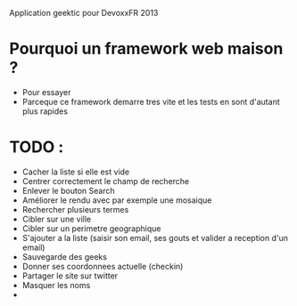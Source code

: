Application geektic pour DevoxxFR 2013

Pourquoi un framework web maison ?
==================================

 + Pour essayer
 + Parceque ce framework demarre tres vite et les tests en sont d'autant plus rapides

TODO :
======

 + Cacher la liste si elle est vide
 + Centrer correctement le champ de recherche
 + Enlever le bouton Search
 + Améliorer le rendu avec par exemple une mosaique
 + Rechercher plusieurs termes
 + Cibler sur une ville
 + Cibler sur un perimetre geographique
 + S'ajouter a la liste (saisir son email, ses gouts et valider a reception d'un email)
 + Sauvegarde des geeks
 + Donner ses coordonnees actuelle (checkin)
 + Partager le site sur twitter
 + Masquer les noms
 +
